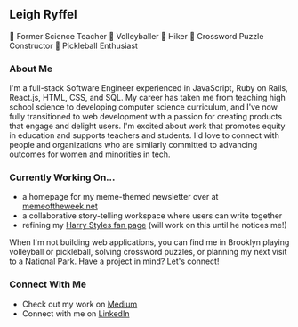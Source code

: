 ## Leigh Ryffel

🔬 Former Science Teacher 🏐 Volleyballer 🌳 Hiker 🤔 Crossword Puzzle Constructor 🏓 Pickleball Enthusiast

### About Me
I'm a full-stack Software Engineer experienced in JavaScript, Ruby on Rails, React.js, HTML, CSS, and SQL. My career has taken me from teaching high school science to developing computer science curriculum, and I've now fully transitioned to web development with a passion for creating products that engage and delight users. I'm excited about work that promotes equity in education and supports teachers and students. I'd love to connect with people and organizations who are similarly committed to advancing outcomes for women and minorities in tech.

### Currently Working On...
 - a homepage for my meme-themed newsletter over at [memeoftheweek.net](https://memeoftheweek.net)
 - a collaborative story-telling workspace where users can write together
 - refining my [Harry Styles fan page](https://www.loom.com/share/556b2de35ec14ed5ab940b342283143c) (will work on this until he notices me!)

When I'm not building web applications, you can find me in Brooklyn playing volleyball or pickleball, solving crossword puzzles, or planning my next visit to a National Park. Have a project in mind? Let's connect!

### Connect With Me
 * Check out my work on [Medium](https://medium.com/@leighryffel)
 * Connect with me on [LinkedIn](https://www.linkedin.com/in/leigh-ryffel/)

<!--
**leighryffel/leighryffel** is a ✨ _special_ ✨ repository because its `README.md` (this file) appears on your GitHub profile.

Here are some ideas to get you started:

- 🔭 I’m currently working on ...
- 🌱 I’m currently learning ...
- 👯 I’m looking to collaborate on ...
- 🤔 I’m looking for help with ...
- 💬 Ask me about ...
- 📫 How to reach me: ...
- 😄 Pronouns: ...
- ⚡ Fun fact: ...
-->
